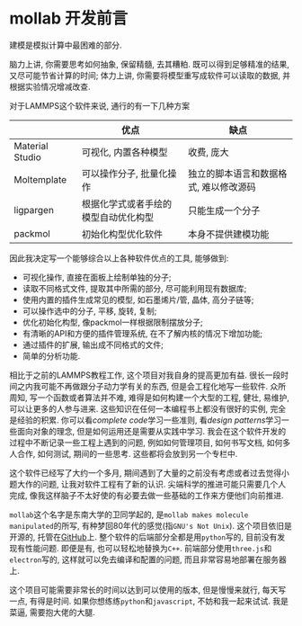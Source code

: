 # mollab 开发前言

建模是模拟计算中最困难的部分.

脑力上讲, 你需要思考如何抽象, 保留精髓, 去其糟粕. 既可以得到足够精准的结果, 又尽可能节省计算的时间;
体力上讲, 你需要将模型重写成软件可以读取的数据, 并根据实验情况增减改查. 

对于LAMMPS这个软件来说, 通行的有一下几种方案

|   |  优点  | 缺点 |
|---|---|---|
| Material Studio  |  可视化, 内置各种模型 | 收费, 庞大 |
| Moltemplate | 可以操作分子, 批量化操作 | 独立的脚本语言和数据格式, 难以修改源码 |
| ligpargen | 根据化学式或者手绘的模型自动优化构型 | 只能生成一个分子 |
| packmol | 初始化构型优化软件 | 本身不提供建模功能 |

因此我决定写一个能够综合以上各种软件优点的工具, 能够做到:

* 可视化操作, 直接在面板上绘制单独的分子;
* 读取不同格式文件, 提取其中所需的部分, 尽可能利用现有数据库;
* 使用内置的插件生成常见的模型, 如石墨烯片/管, 晶体, 高分子链等;
* 可以操作选中的分子, 平移, 旋转, 复制;
* 优化初始化构型, 像packmol一样根据限制摆放分子;
* 有清晰的API和方便的插件管理系统, 在不了解内核的情况下增加功能;
* 通过插件的扩展, 输出成不同格式的文件;
* 简单的分析功能.

相比于之前的LAMMPS教程工作, 这个项目对我自身的提高更加有益. 很长一段时间之内我可能不再做跟分子动力学有关的东西, 但是会工程化地写一些软件. 众所周知, 写一个函数或者算法并不难, 难得是如何构建一个大型的工程, 健壮, 易维护, 可以让更多的人参与进来. 这些知识在任何一本编程书上都没有很好的实例, 完全是经验的积累. 你可以看*complete code*学习一些准则, 看*design patterns*学习一些面向对象的理念, 但是如何运用还是需要从实践中学习. 我会在这个软件开发的过程中不断记录一些工程上遇到的问题, 例如如何管理项目, 如何书写文档, 如何多人合作, 如何测试, 期间的一些思考. 这些都将会放到另一个专栏中. 

这个软件已经写了大约一个多月, 期间遇到了大量的之前没有考虑或者过去觉得小题大作的问题, 让我对软件工程有了新的认识. 尖端科学的推进可能只需要几个人完成, 像我这样脑子不太好使的有必要去做一些基础的工作来方便他们向前推进. 

`mollab`这个名字是东南大学的卫同学起的, 是`mollab makes molecule manipulated`的所写, 有种梦回80年代的感觉(指`GNU's Not Unix`). 这个项目依旧是开源的, 托管在[GitHub](https://github.com/Roy-Kid/mollab)上. 整个软件的后端部分全都是用`python`写的, 目前没有发现有性能问题. 即便是有, 也可以轻松地替换为`C++`. 前端部分使用`three.js`和`electron`写的, 这样就可以免去编译和配置的问题, 而且非常容易地部署在服务器上. 

这个项目可能需要非常长的时间以达到可以使用的版本, 但是慢慢来就行, 每天写一点, 有得是时间. 
如果你想练练`python`和`javascript`, 不妨和我一起来试试. 我是菜逼, 需要抱大佬的大腿. 